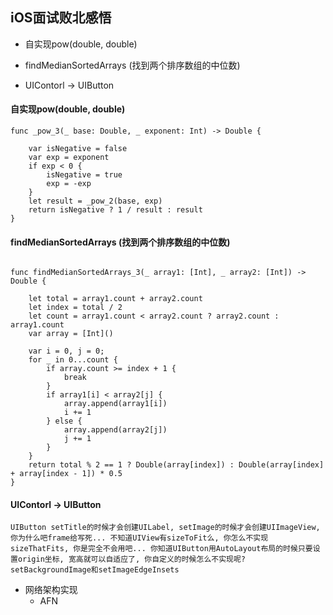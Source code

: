 ## iOS面试败北感悟

- 自实现pow(double, double)

- findMedianSortedArrays (找到两个排序数组的中位数)

- UIContorl -> UIButton

#### 自实现pow(double, double)


```
func _pow_3(_ base: Double, _ exponent: Int) -> Double {

    var isNegative = false
    var exp = exponent
    if exp < 0 {
        isNegative = true
        exp = -exp
    }
    let result = _pow_2(base, exp)
    return isNegative ? 1 / result : result
}

```

#### findMedianSortedArrays (找到两个排序数组的中位数)

```

func findMedianSortedArrays_3(_ array1: [Int], _ array2: [Int]) -> Double {
    
    let total = array1.count + array2.count
    let index = total / 2
    let count = array1.count < array2.count ? array2.count : array1.count
    var array = [Int]()
    
    var i = 0, j = 0;
    for _ in 0...count {
        if array.count >= index + 1 {
            break
        }
        if array1[i] < array2[j] {
            array.append(array1[i])
            i += 1
        } else {
            array.append(array2[j])
            j += 1
        }
    }
    return total % 2 == 1 ? Double(array[index]) : Double(array[index] + array[index - 1]) * 0.5
}

```

#### UIContorl -> UIButton

```
UIButton setTitle的时候才会创建UILabel, setImage的时候才会创建UIImageView, 你为什么吧frame给写死... 不知道UIView有sizeToFit么, 你怎么不实现sizeThatFits, 你是完全不会用吧... 你知道UIButton用AutoLayout布局的时候只要设置origin坐标, 宽高就可以自适应了, 你自定义的时候怎么不实现呢? setBackgroundImage和setImageEdgeInsets
```

- 网络架构实现
	- AFN 


